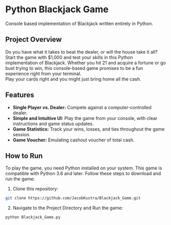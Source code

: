 # Python Blackjack Game

Console based implementation of Blackjack written entirely in Python.

## Project Overview

Do you have what it takes to beat the dealer, or will the house take it all? Start the game with $1,000 and test your skills in this Python implementation of Blackjack. Whether you hit 21 and acquire a fortune or go bust trying to win, this console-based game promises to be a fun experience right from your terminal. <br>
Play your cards right and you might just bring home all the cash.

## Features

- **Single Player vs. Dealer:** Compete against a computer-controlled dealer.
- **Simple and Intuitive UI:** Play the game from your console, with clear instructions and game status updates.
- **Game Statistics:** Track your wins, losses, and ties throughout the game session.
- **Game Voucher:** Emulating cashout voucher of total cash.

## How to Run

To play the game, you need Python installed on your system. This game is compatible with Python 3.6 and later. Follow these steps to download and run the game:

1. Clone this repository:
  ```bash
  git clone https://github.com/JacobKustra/Blackjack_Game.git
  ```
2. Navigate to the Project Directory and Run the game:
  ```bash
  python Blackjack_Game.py
  ```
